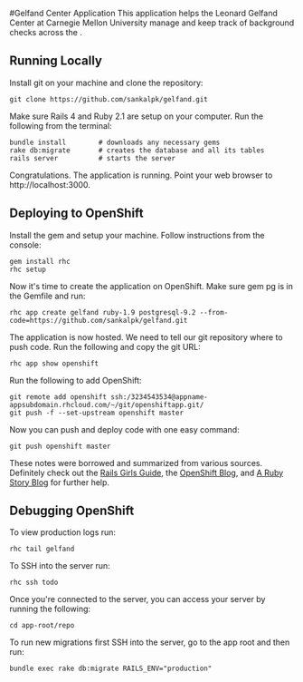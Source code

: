 #Gelfand Center Application
This application helps the Leonard Gelfand Center at Carnegie Mellon University manage and keep track of background checks across the . 
## Running Locally

Install git on your machine and clone the repository:
```console
git clone https://github.com/sankalpk/gelfand.git
```

Make sure Rails 4 and Ruby 2.1 are setup on your computer. Run the following from the terminal:
```console
bundle install        # downloads any necessary gems
rake db:migrate       # creates the database and all its tables
rails server          # starts the server
```

Congratulations. The application is running. Point your web browser to http://localhost:3000.

## Deploying to OpenShift
Install the gem and setup your machine. Follow instructions from the console:
```console
gem install rhc
rhc setup
```
Now it's time to create the application on OpenShift. Make sure gem pg is in the Gemfile and run:
```console
rhc app create gelfand ruby-1.9 postgresql-9.2 --from-code=https://github.com/sankalpk/gelfand.git
```
The application is now hosted. We need to tell our git repository where to push code. Run the following and copy the git URL:
```console
rhc app show openshift 
```
Run the following to add OpenShift:
```console
git remote add openshift ssh:/3234543534@appname-appsubdomain.rhcloud.com/~/git/openshiftapp.git/
git push -f --set-upstream openshift master
```

Now you can push and deploy code with one easy command:
```console
git push openshift master
```
These notes were borrowed and summarized from various sources. Definitely check out the [Rails Girls Guide](http://guides.railsgirls.com/openshift/), the [OpenShift Blog](https://www.openshift.com/blogs/openshift-is-a-rails-friendly-paas-part-1), and [A Ruby Story Blog](http://arubystory.blogspot.com/2013/12/tutorial-todo-rails-openshift.html) for further help.

## Debugging OpenShift

To view production logs run:
```console
rhc tail gelfand
````
To SSH into the server run:
```console
rhc ssh todo
```
Once you're connected to the server, you can access your server by running the following:
```console
cd app-root/repo
```
To run new migrations first SSH into the server, go to the app root and then run:
```console
bundle exec rake db:migrate RAILS_ENV="production"
```
